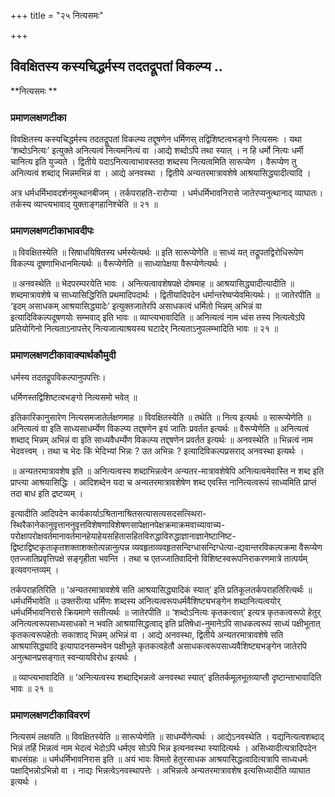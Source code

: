 +++
title = "२५ नित्यसमः"

+++


## विवक्षितस्य कस्यचिद्धर्मस्य तदतद्रूपतां विकल्प्य ..

**नित्यसमः **

### **प्रमाणलक्षणटीका**

विवक्षितस्य कस्यचिद्धर्मस्य तदतद्रूपतां विकल्प्य तद्दूषणेन धर्मिणस् तद्विशिष्टत्वभङ्गो नित्यसमः । यथा ‘शब्दोऽनित्यः’ इत्युक्ते अनित्यत्वं नित्यमनित्यं वा ।आद्ये शब्दोऽपि तथा स्यात् । न हि धर्मो नित्यः धर्मी चानित्य इति युज्यते । द्वितीये यदाऽनित्यत्वाभावस्तदा शब्दस्य नित्यत्वमिति सारूप्येण । वैरूप्येण तु अनित्यत्वं शब्दाद् भिन्नमभिन्नं वा । आद्ये अनवस्था । द्वितीये अन्यतरमात्रावशेषे आश्रयासिद्ध्यादीत्यादि ।

अत्र धर्मधर्मिभावदर्शनमुत्थानबीजम् । तर्कपराहति-रारोप्या । धर्मधर्मिभावनिरासे जातेरप्यनुत्थानाद् व्याघातः। तर्कस्य व्याप्त्यभावाद् युक्ताङ्गहानिश्चेति ॥ २१ ॥

### **प्रमाणलक्षणटीकाभावदीपः**

॥ विवक्षितस्येति ॥ सिषाधयिषितस्य धर्मस्येत्यर्थः ॥ इति सारूप्येणेति ॥ साध्यं यत् तद्रूपतद्विरोधिरूपेण विकल्प्य दूषणाभिधानमित्यर्थः ॥ वैरूप्येणेति ॥ साध्यापेक्षया वैरूप्येणेत्यर्थः ।

॥ अनवस्थेति ॥ भेदपरम्परयेति भावः । अनित्यत्वावशेषपक्षे दोषमाह ॥ आश्रयासिद्ध्यादीत्यादीति ॥ शब्दमात्रावशेषे च साध्यासिद्धिरिति प्रथमादिपदार्थः । द्वितीयादिपदेन धर्मान्तरेष्वप्येवमित्यर्थः। ॥ जातेरपीति ॥ ‘इदम् असाधकम् आश्रयासिद्ध्यादेः’ इत्युक्तजातेरपि असाधकत्वं
धर्मितो भिन्नम् अभिन्नं वा इत्यादिविकल्पदूषणयोः सम्भवाद् इति भावः ॥ व्याप्त्यभावादिति ॥ अनित्यत्वं नाम ध्वंस तस्य नित्यत्वेऽपि प्रतियोगिनो नित्यताऽनापत्तेर् नित्यजात्याश्रयस्य घटादेर् नित्यताऽनुपलम्भादिति भावः ॥ २१ ॥

### **प्रमाणलक्षणटीकावाक्यार्थकौमुदी**

धर्मस्य तदतद्रूपविकल्पानुपपत्तिः।

धर्मिणस्तद्विशिष्टत्वभङ्गो नित्यसमो भवेत् ॥

इतिकारिकानुसारेण नित्यसमजातेर्लक्षणमाह ॥ विवक्षितस्येति ॥ तथेति ॥ नित्य इत्यर्थः ॥ सारूप्येणेति ॥ अनित्यत्वं वा इति साध्यसाधर्म्येण विकल्प्य तद्द्षणेन इयं जातिः प्रवर्तत इत्यर्थः ॥ वैरूप्येणेति ॥ अनित्यत्वं शब्दाद् भिन्नम् अभिन्नं वा इति साध्यवैधर्म्येण विकल्प्य तद्द्षणेन प्रवर्तत इत्यर्थः ॥ अनवस्थेति ॥ भिन्नत्वं नाम भेदवत्त्वम् । तथा च भेदः किं भेदिभ्यां भिन्नः ? उत अभिन्नः ? इत्यादिविकल्पप्रसराद्
अनवस्था इत्यर्थः ।

॥ अन्यतरमात्रावशेष इति ॥ अनित्यत्वस्य शब्दाभिन्नत्वेन अन्यतर-मात्रावशेषेपि अनित्यत्वमेवास्ति न शब्द इति प्राप्त्या आश्रयासिद्धिः । आदिशब्देन यदा च अन्यतरमात्रावशेषेण शब्द एवस्ति नानित्यत्वरूपं साध्यमिति प्राप्तं तदा बाध इति द्रष्टव्यम् ।

इत्यादीति आदिपदेन कार्यकार्याऽश्रितानाश्रितसत्यासत्यसदसत्स्थिरा-स्थिरैकानेकानुवृत्ताननुवृत्तविशेषणाविशेषणसापेक्षानपेक्षक्रमाक्रमवाच्यावाच्य-परोक्षापरोक्षवर्तमानावर्तमानहेयाहेयसहितासहितविरुद्धाविरुद्धाज्ञानाज्ञानेष्टानिष्ट-द्विष्टाद्विष्टकृताकृतशक्ताशक्तोत्पन्नानुत्पन्न व्यवहृताव्यवहृतसन्दिग्धासन्दिग्धेत्या-द्यवान्तरविकल्पक्रमा वैरूप्येण एतज्जातिप्रवृत्तिपक्षे सङ्गृहीता भवन्ति । तथा च एतज्जातिवादिनो विशिष्टस्वरूपनिराकरणमात्रे तात्पर्यम् इत्यवगन्तव्यम् ।

तर्कपराहतिरिति ॥ ‘अन्यतरमात्रावशेषे सति आश्रयासिद्ध्यादिकं स्यात्’ इति प्रतिकूलतर्कपराहतिरित्यर्थंः ॥ धर्मधर्मिभावेति ॥ उक्तरीत्या धर्मिणः शब्दस्य अनित्यत्वरूपधर्मवैशिष्ट्यभङ्गेन शब्दानित्यत्वयोर् धर्मधर्मिभावनिरासे क्रियमाणे सतीत्यर्थः ॥ जातेरपीति ॥ ‘शब्दोऽनित्यः कृतकत्वात्’ इत्यत्र कृतकत्वरूपो हेतुर् अनित्यत्वरूपसाध्यसाधको न भवति आश्रयासिद्धत्वाद् इति प्रतिषेधा-नुमानेऽपि साधकत्वरूपं साध्यं पक्षीभूतात् कृतकत्वरूपहेतोः सकाशाद् भिन्नम् अभिन्नं वा । आद्ये अनवस्था, द्वितीये अन्यतरमात्रावशेषे सति आश्रयासिद्ध्यादि इत्यापादनसम्भवेन पक्षीभूते कृतकत्वहेतौ असाधकत्वरूपसाध्यवैशिष्ट्यभङ्गेन जातेरपि अनुत्थानप्रसङ्गात् स्वन्यायविरोध इत्यर्थः ।

॥ व्याप्त्यभावादिति ॥ ‘अनित्यत्वस्य शब्दाद्भिन्नत्वे अनवस्था स्यात्’ इतितर्कमूलभूतव्याप्तौ दृष्टान्ताभावादिति भावः ॥ २१ ॥

### **प्रमाणलक्षणटीकाविवरणं**

नित्यसमं लक्षयति ॥ विवक्षितस्येति ॥ सारूप्येणेति ॥ साधर्म्येणेत्यर्थः । आद्येऽनवस्थेति । यद्यनित्यत्वशब्दाद् भिन्नं तर्हि भिन्नत्वं नाम भेदत्वं भेदोऽपि धर्मएव सोऽपि भिन्न इत्यनवस्था स्यादित्यर्थः । असिध्यादीत्यत्रादिपदेन बाधसंग्रहः ॥ धर्मधर्मिभावनिरास इति ॥ अयं भावः विमतो हेतुरसाधक आश्रयासिद्धत्वादित्यत्रापि साध्यधर्मः पक्षाद्भिन्नोऽभिन्नो वा । नाद्यः भिन्नत्वेऽनवस्थापत्तेः । अभिन्नत्वे अन्यतरमात्रावशेष इत्यसिध्यादीति व्याघात इत्यर्थः ।

